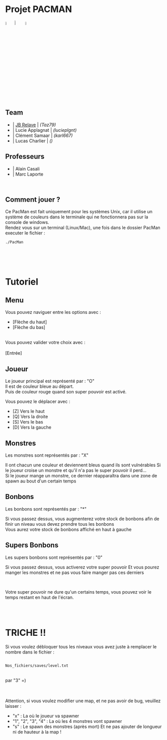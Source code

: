 # Projet PACMAN

<div>
  <img src="https://raw.githubusercontent.com/isocpp/logos/master/cpp_logo.png" width="5%">
  <img src="https://pbs.twimg.com/profile_images/560440414667157504/ZbRVuhQ0_400x400.png" width="6%">
  <img src="https://upload.wikimedia.org/wikipedia/fr/3/32/Qt_Creator_Icon_Web.png" width="5%">
</div>

<br/>

## Team

- | <bold><a href="http://www.relave-jb.fr" target="_blank">JB Relave</a></bold> | <i>(Taz79)</i>
- | <bold>Lucie Applagnat</bold> | <i>(lucieplgnt)</i>
- | <bold>Clément Samaar</bold> | <i>(karl667)</i>
- | <bold>Lucas Charlier</bold> | <i>()</i>


## Professeurs

- | <bold>Alain Casali</bold>
- | <bold>Marc Laporte</bold>

<br/>

## Comment jouer ?
Ce PacMan est fait uniquement pour les systèmes Unix, car il utilise un système de couleurs dans le terminale qui ne fonctionnera pas sur la console de windows.
<br/>
Rendez vous sur un terminal (Linux/Mac), une fois dans le dossier PacMan executer le fichier :
<br/>
<code>
./PacMan  
</code>

<br/><br/>

# Tutoriel
## Menu
Vous pouvez naviguer entre les options avec :
- [Flèche du haut]
- [Flèche du bas]
<br/>
Vous pouvez valider votre choix avec :<br/><br/>
  [Entrée]

## Joueur
Le joueur principal est représenté par : "O"
<br/>
Il est de couleur bleue au départ.<br/>
Puis de couleur rouge quand son super pouvoir est activé.<br/>
              		
Vous pouvez le déplacer avec :
              
- [Z] Vers le haut
- [Q] Vers la droite
- [S] Vers le bas
- [D] Vers la gauche

## Monstres
Les monstres sont représentés par : "X"<br/>

Il ont chacun une couleur et deviennent bleus quand ils sont vulnérables
Si le joueur croise un monstre et qu'il n'a pas le super pouvoir il perd...
<br/>
Si le joueur mange un monstre, ce dernier réapparaîtra dans une zone de spawn au bout d'un certain temps

## Bonbons
Les bonbons sont représentés par : "*" <br/>

Si vous passez dessus, vous augmenterez votre stock de bonbons afin de finir un niveau vous devez prendre tous les bonbons
<br/>
Vous aurez votre stock de bonbons affiché en haut à gauche

## Supers Bonbons
Les supers bonbons sont représentés par : "0" <br/>
              		
Si vous passez dessus, vous activerez votre super pouvoir
Et vous pourez manger les monstres et ne pas vous faire manger pas ces derniers
    
<br/>
    
Votre super pouvoir ne dure qu'un certains temps, vous pouvez voir le temps restant en haut de l'écran.

<br/><br/>

# TRICHE !!
Si vous voulez débloquer tous les niveaux vous avez juste à remplacer le nombre dans le fichier :
<br/>

<code>
Nos_fichiers/saves/level.txt  
</code>

<br/>

par "3" =)

<br/><br/>
Attention, si vous voulez modifier une map, et ne pas avoir de bug, veuillez laisser :
- "x" : La où le joueur va spawner
- "1", "2", "3", "4" : La où les 4 monstres vont spawner
- "s" : Le spawn des monstres (après mort)
Et ne pas ajouter de longueur ni de hauteur à la map !

